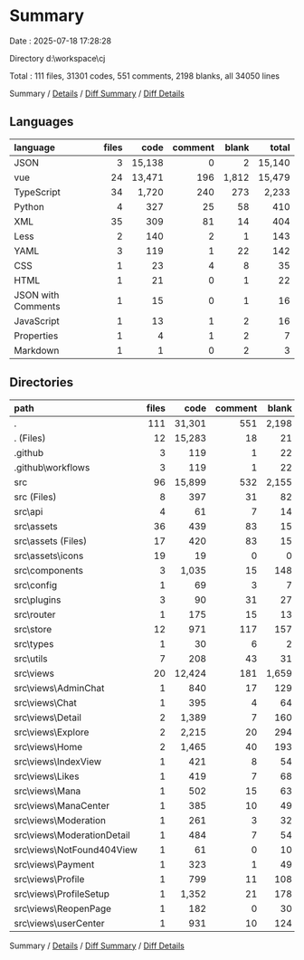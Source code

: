 # Summary

Date : 2025-07-18 17:28:28

Directory d:\\workspace\\cj

Total : 111 files,  31301 codes, 551 comments, 2198 blanks, all 34050 lines

Summary / [Details](details.md) / [Diff Summary](diff.md) / [Diff Details](diff-details.md)

## Languages
| language | files | code | comment | blank | total |
| :--- | ---: | ---: | ---: | ---: | ---: |
| JSON | 3 | 15,138 | 0 | 2 | 15,140 |
| vue | 24 | 13,471 | 196 | 1,812 | 15,479 |
| TypeScript | 34 | 1,720 | 240 | 273 | 2,233 |
| Python | 4 | 327 | 25 | 58 | 410 |
| XML | 35 | 309 | 81 | 14 | 404 |
| Less | 2 | 140 | 2 | 1 | 143 |
| YAML | 3 | 119 | 1 | 22 | 142 |
| CSS | 1 | 23 | 4 | 8 | 35 |
| HTML | 1 | 21 | 0 | 1 | 22 |
| JSON with Comments | 1 | 15 | 0 | 1 | 16 |
| JavaScript | 1 | 13 | 1 | 2 | 16 |
| Properties | 1 | 4 | 1 | 2 | 7 |
| Markdown | 1 | 1 | 0 | 2 | 3 |

## Directories
| path | files | code | comment | blank | total |
| :--- | ---: | ---: | ---: | ---: | ---: |
| . | 111 | 31,301 | 551 | 2,198 | 34,050 |
| . (Files) | 12 | 15,283 | 18 | 21 | 15,322 |
| .github | 3 | 119 | 1 | 22 | 142 |
| .github\\workflows | 3 | 119 | 1 | 22 | 142 |
| src | 96 | 15,899 | 532 | 2,155 | 18,586 |
| src (Files) | 8 | 397 | 31 | 82 | 510 |
| src\\api | 4 | 61 | 7 | 14 | 82 |
| src\\assets | 36 | 439 | 83 | 15 | 537 |
| src\\assets (Files) | 17 | 420 | 83 | 15 | 518 |
| src\\assets\\icons | 19 | 19 | 0 | 0 | 19 |
| src\\components | 3 | 1,035 | 15 | 148 | 1,198 |
| src\\config | 1 | 69 | 3 | 7 | 79 |
| src\\plugins | 3 | 90 | 31 | 27 | 148 |
| src\\router | 1 | 175 | 15 | 13 | 203 |
| src\\store | 12 | 971 | 117 | 157 | 1,245 |
| src\\types | 1 | 30 | 6 | 2 | 38 |
| src\\utils | 7 | 208 | 43 | 31 | 282 |
| src\\views | 20 | 12,424 | 181 | 1,659 | 14,264 |
| src\\views\\AdminChat | 1 | 840 | 17 | 129 | 986 |
| src\\views\\Chat | 1 | 395 | 4 | 64 | 463 |
| src\\views\\Detail | 2 | 1,389 | 7 | 160 | 1,556 |
| src\\views\\Explore | 2 | 2,215 | 20 | 294 | 2,529 |
| src\\views\\Home | 2 | 1,465 | 40 | 193 | 1,698 |
| src\\views\\IndexView | 1 | 421 | 8 | 54 | 483 |
| src\\views\\Likes | 1 | 419 | 7 | 68 | 494 |
| src\\views\\Mana | 1 | 502 | 15 | 63 | 580 |
| src\\views\\ManaCenter | 1 | 385 | 10 | 49 | 444 |
| src\\views\\Moderation | 1 | 261 | 3 | 32 | 296 |
| src\\views\\ModerationDetail | 1 | 484 | 7 | 54 | 545 |
| src\\views\\NotFound404View | 1 | 61 | 0 | 10 | 71 |
| src\\views\\Payment | 1 | 323 | 1 | 49 | 373 |
| src\\views\\Profile | 1 | 799 | 11 | 108 | 918 |
| src\\views\\ProfileSetup | 1 | 1,352 | 21 | 178 | 1,551 |
| src\\views\\ReopenPage | 1 | 182 | 0 | 30 | 212 |
| src\\views\\userCenter | 1 | 931 | 10 | 124 | 1,065 |

Summary / [Details](details.md) / [Diff Summary](diff.md) / [Diff Details](diff-details.md)